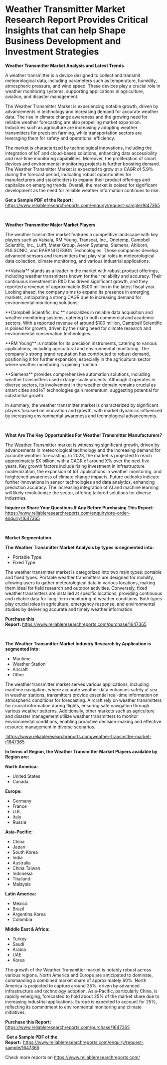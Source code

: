 <p><h1>Weather Transmitter Market Research Report Provides Critical Insights that can help Shape Business Development and Investment Strategies</h1></p><p><strong>Weather Transmitter Market Analysis and Latest Trends</strong></p>
<p><p>A weather transmitter is a device designed to collect and transmit meteorological data, including parameters such as temperature, humidity, atmospheric pressure, and wind speed. These devices play a crucial role in weather monitoring systems, supporting applications in agriculture, aviation, and disaster management. </p><p>The Weather Transmitter Market is experiencing notable growth, driven by advancements in technology and increasing demand for accurate weather data. The rise in climate change awareness and the growing need for reliable weather forecasting are also propelling market expansion. Industries such as agriculture are increasingly adopting weather transmitters for precision farming, while transportation sectors are leveraging them for safety and operational efficiency.</p><p>The market is characterized by technological innovations, including the integration of IoT and cloud-based solutions, enhancing data accessibility and real-time monitoring capabilities. Moreover, the proliferation of smart devices and environmental monitoring projects is further boosting demand. The Weather Transmitter Market is expected to grow at a CAGR of 5.9% during the forecast period, indicating robust opportunities for manufacturers and stakeholders to expand their product offerings and capitalize on emerging trends. Overall, the market is poised for significant development as the need for reliable weather information continues to rise.</p></p>
<p><strong>Get a Sample PDF of the Report:&nbsp;</strong> <a href="https://www.reliableresearchreports.com/enquiry/request-sample/1647365?utm_campaign=2185&utm_medium=2&utm_source=Github&utm_content=ia&utm_term=21022025&utm_id=weather-transmitter">https://www.reliableresearchreports.com/enquiry/request-sample/1647365</a></p>
<p>&nbsp;</p>
<p><strong>Weather Transmitter Major Market Players</strong></p>
<p><p>The weather transmitter market features a competitive landscape with key players such as Vaisala, RM Young, Transcat, Inc., Onetemp, Campbell Scientific, Inc., Lufft, Meter Group, Aeron Systems, Siemens, Ahlborn, PULSONIC, and BARANI DESIGN Technologies. These companies develop advanced sensors and transmitters that play vital roles in meteorological data collection, climate monitoring, and various industrial applications.</p><p>**Vaisala** stands as a leader in the market with robust product offerings, including weather transmitters known for their reliability and accuracy. Their continuous investment in R&D has driven significant growth, and they reported a revenue of approximately $500 million in the latest fiscal year. Looking ahead, the company aims to expand its presence in emerging markets, anticipating a strong CAGR due to increasing demand for environmental monitoring solutions.</p><p>**Campbell Scientific, Inc.** specializes in reliable data acquisition and weather monitoring systems, catering to both commercial and academic sectors. With a reported revenue of around $100 million, Campbell Scientific is poised for growth, driven by the rising need for climate research and environmental conservation technologies.</p><p>**RM Young** is notable for its precision instruments, catering to various applications, including agricultural and environmental monitoring. The company's strong brand reputation has contributed to robust demand, positioning it for further expansion, especially in the agricultural sector where weather monitoring is gaining traction.</p><p>**Siemens** provides comprehensive automation solutions, including weather transmitters used in large-scale projects. Although it operates in diverse sectors, its involvement in the weather domain remains crucial as smart cities and IoT technologies gain momentum, suggesting potential for substantial growth.</p><p>In summary, the weather transmitter market is characterized by significant players focused on innovation and growth, with market dynamics influenced by increasing environmental awareness and technological advancements.</p></p>
<p>&nbsp;</p>
<p><strong>What Are The Key Opportunities For Weather Transmitter Manufacturers?</strong></p>
<p><p>The Weather Transmitter market is witnessing significant growth, driven by advancements in meteorological technology and the increasing demand for accurate weather forecasting. In 2023, the market is projected to reach approximately $X billion, with a CAGR of around X% over the next five years. Key growth factors include rising investment in infrastructure modernization, the expansion of IoT applications in weather monitoring, and heightened awareness of climate change impacts. Future outlooks indicate further innovations in sensor technologies and data analytics, enhancing prediction accuracy. The increasing integration of AI and machine learning will likely revolutionize the sector, offering tailored solutions for diverse industries.</p></p>
<p><strong>Inquire or Share Your Questions If Any Before Purchasing This Report:</strong> <a href="https://www.reliableresearchreports.com/enquiry/pre-order-enquiry/1647365?utm_campaign=2185&utm_medium=2&utm_source=Github&utm_content=ia&utm_term=21022025&utm_id=weather-transmitter">https://www.reliableresearchreports.com/enquiry/pre-order-enquiry/1647365</a></p>
<p>&nbsp;</p>
<p><strong>Market Segmentation</strong></p>
<p><strong>The Weather Transmitter Market Analysis by types is segmented into:</strong></p>
<p><ul><li>Portable Type</li><li>Fixed Type</li></ul></p>
<p><p>The weather transmitter market is categorized into two main types: portable and fixed types. Portable weather transmitters are designed for mobility, allowing users to gather meteorological data in various locations, making them ideal for field research and outdoor activities. Conversely, fixed weather transmitters are installed at specific locations, providing continuous and reliable data for long-term monitoring of weather conditions. Both types play crucial roles in agriculture, emergency response, and environmental studies by delivering accurate and timely weather information.</p></p>
<p><strong>Purchase this Report:&nbsp;</strong><a href="https://www.reliableresearchreports.com/purchase/1647365?utm_campaign=2185&utm_medium=2&utm_source=Github&utm_content=ia&utm_term=21022025&utm_id=weather-transmitter">https://www.reliableresearchreports.com/purchase/1647365</a></p>
<p>&nbsp;</p>
<p><strong>The Weather Transmitter Market Industry Research by Application is segmented into:</strong></p>
<p><ul><li>Maritime</li><li>Weather Station</li><li>Aircraft</li><li>Other</li></ul></p>
<p><p>The weather transmitter market serves various applications, including maritime navigation, where accurate weather data enhances safety at sea. In weather stations, transmitters provide essential real-time information on atmospheric conditions for forecasting. Aircraft rely on weather transmitters for crucial information during flights, ensuring safe navigation through various weather patterns. Additionally, other markets such as agriculture and disaster management utilize weather transmitters to monitor environmental conditions, enabling proactive decision-making and effective resource management in diverse scenarios.</p></p>
<p><a href="https://www.reliableresearchreports.com/weather-transmitter-market-r1647365?utm_campaign=2185&utm_medium=2&utm_source=Github&utm_content=ia&utm_term=21022025&utm_id=weather-transmitter">&nbsp;https://www.reliableresearchreports.com/weather-transmitter-market-r1647365</a></p>
<p><strong>In terms of Region, the Weather Transmitter Market Players available by Region are:</strong></p>
<p>
    <p> <strong> North America: </strong>
        <ul>
            <li>United States</li>
            <li>Canada</li>
        </ul>
        </p> 
    <p> <strong> Europe: </strong>
        <ul>
            <li>Germany</li>
            <li>France</li>
            <li>U.K.</li>
            <li>Italy</li>
            <li>Russia</li>
        </ul>
        </p> 
    <p> <strong> Asia-Pacific: </strong>
        <ul>
            <li>China</li>
            <li>Japan</li>
            <li>South Korea</li>
            <li>India</li>
            <li>Australia</li>
            <li>China Taiwan</li>
            <li>Indonesia</li>
            <li>Thailand</li>
            <li>Malaysia</li>
        </ul>
        </p> 
    <p> <strong> Latin America: </strong>
        <ul>
            <li>Mexico</li>
            <li>Brazil</li>
            <li>Argentina Korea</li>
            <li>Colombia</li>
        </ul>
        </p> 
    <p> <strong> Middle East & Africa: </strong>
        <ul>
            <li>Turkey</li>
            <li>Saudi</li>
            <li>Arabia</li>
            <li>UAE</li>
            <li>Korea</li>
        </ul>
    </p>
    </p>
<p><p>The growth of the Weather Transmitter market is notably robust across various regions. North America and Europe are anticipated to dominate, commanding a combined market share of approximately 60%. North America is projected to capture around 35%, driven by advanced infrastructure and technology adoption. Asia-Pacific, particularly China, is rapidly emerging, forecasted to hold about 25% of the market share due to increasing industrial applications. Europe is expected to account for 25%, reflecting its commitment to environmental monitoring and climate initiatives.</p></p>
<p><strong>Purchase this Report: </strong><a href="https://www.reliableresearchreports.com/purchase/1647365?utm_campaign=2185&utm_medium=2&utm_source=Github&utm_content=ia&utm_term=21022025&utm_id=weather-transmitter">https://www.reliableresearchreports.com/purchase/1647365</a></p>
<p>&nbsp;<strong>Get a Sample PDF of the Report:&nbsp;&nbsp;</strong><a href="https://www.reliableresearchreports.com/enquiry/request-sample/1647365?utm_campaign=2185&utm_medium=2&utm_source=Github&utm_content=ia&utm_term=21022025&utm_id=weather-transmitter">https://www.reliableresearchreports.com/enquiry/request-sample/1647365</a></p>
<p><strong></strong></p>
<p>Check more reports on <a href="https://www.reliableresearchreports.com/?utm_campaign=2185&utm_medium=2&utm_source=Github&utm_content=ia&utm_term=21022025&utm_id=weather-transmitter">https://www.reliableresearchreports.com/</a></p>